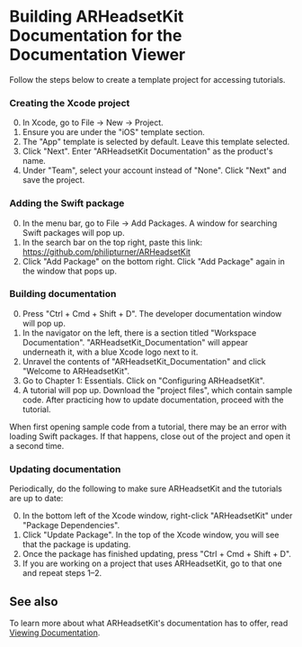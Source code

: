 # Building ARHeadsetKit Documentation for the Documentation Viewer

Follow the steps below to create a template project for accessing tutorials.

### Creating the Xcode project

0. In Xcode, go to File -> New -> Project.
0. Ensure you are under the "iOS" template section.
0. The "App" template is selected by default. Leave this template selected.
0. Click "Next". Enter "ARHeadsetKit Documentation" as the product's name.
0. Under "Team", select your account instead of "None". Click "Next" and save the project.

### Adding the Swift package

0. In the menu bar, go to File -> Add Packages. A window for searching Swift packages will pop up.
0. In the search bar on the top right, paste this link: https://github.com/philipturner/ARHeadsetKit
0. Click "Add Package" on the bottom right. Click "Add Package" again in the window that pops up.

### Building documentation

0. Press "Ctrl + Cmd + Shift + D". The developer documentation window will pop up.
0. In the navigator on the left, there is a section titled "Workspace Documentation". "ARHeadsetKit_Documentation" will appear underneath it, with a blue Xcode logo next to it.
0. Unravel the contents of "ARHeadsetKit_Documentation" and click "Welcome to ARHeadsetKit".
0. Go to Chapter 1: Essentials. Click on "Configuring ARHeadsetKit".
0. A tutorial will pop up. Download the "project files", which contain sample code. After practicing how to update documentation, proceed with the tutorial.

When first opening sample code from a tutorial, there may be an error with loading Swift packages. If that happens, close out of the project and open it a second time.

### Updating documentation

Periodically, do the following to make sure ARHeadsetKit and the tutorials are up to date:

0. In the bottom left of the Xcode window, right-click "ARHeadsetKit" under "Package Dependencies".
0. Click "Update Package". In the top of the Xcode window, you will see that the package is updating.
0. Once the package has finished updating, press "Ctrl + Cmd + Shift + D".
0. If you are working on a project that uses ARHeadsetKit, go to that one and repeat steps 1&ndash;2.

## See also

To learn more about what ARHeadsetKit's documentation has to offer, read [Viewing Documentation](viewing-documentation.md).
